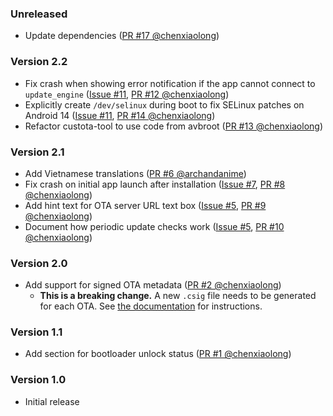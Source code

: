 <!--
    When adding new changelog entries, use [Issue #0] to link to issues and
    [PR #0 @user] to link to pull requests. Then run:

        ./gradlew changelogUpdateLinks

    to update the actual links at the bottom of the file.
-->

### Unreleased

* Update dependencies ([PR #17 @chenxiaolong])

### Version 2.2

* Fix crash when showing error notification if the app cannot connect to `update_engine` ([Issue #11], [PR #12 @chenxiaolong])
* Explicitly create `/dev/selinux` during boot to fix SELinux patches on Android 14 ([Issue #11], [PR #14 @chenxiaolong])
* Refactor custota-tool to use code from avbroot ([PR #13 @chenxiaolong])

### Version 2.1

* Add Vietnamese translations ([PR #6 @archandanime])
* Fix crash on initial app launch after installation ([Issue #7], [PR #8 @chenxiaolong])
* Add hint text for OTA server URL text box ([Issue #5], [PR #9 @chenxiaolong])
* Document how periodic update checks work ([Issue #5], [PR #10 @chenxiaolong])

### Version 2.0

* Add support for signed OTA metadata ([PR #2 @chenxiaolong])
    * **This is a breaking change.** A new `.csig` file needs to be generated for each OTA. See [the documentation](./README.md#ota-server) for instructions.

### Version 1.1

* Add section for bootloader unlock status ([PR #1 @chenxiaolong])

### Version 1.0

* Initial release

<!-- Do not manually edit the lines below. Use `./gradlew changelogUpdateLinks` to regenerate. -->
[Issue #5]: https://github.com/chenxiaolong/Custota/issues/5
[Issue #7]: https://github.com/chenxiaolong/Custota/issues/7
[Issue #11]: https://github.com/chenxiaolong/Custota/issues/11
[PR #1 @chenxiaolong]: https://github.com/chenxiaolong/Custota/pull/1
[PR #2 @chenxiaolong]: https://github.com/chenxiaolong/Custota/pull/2
[PR #6 @archandanime]: https://github.com/chenxiaolong/Custota/pull/6
[PR #8 @chenxiaolong]: https://github.com/chenxiaolong/Custota/pull/8
[PR #9 @chenxiaolong]: https://github.com/chenxiaolong/Custota/pull/9
[PR #10 @chenxiaolong]: https://github.com/chenxiaolong/Custota/pull/10
[PR #12 @chenxiaolong]: https://github.com/chenxiaolong/Custota/pull/12
[PR #13 @chenxiaolong]: https://github.com/chenxiaolong/Custota/pull/13
[PR #14 @chenxiaolong]: https://github.com/chenxiaolong/Custota/pull/14
[PR #17 @chenxiaolong]: https://github.com/chenxiaolong/Custota/pull/17
